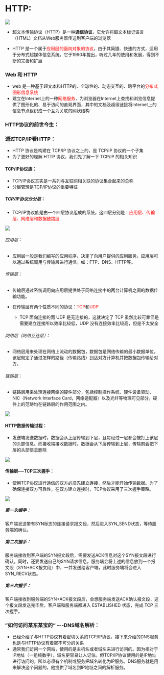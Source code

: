 # HTTP:

![](https://i.loli.net/2021/11/11/CEusrM9ZkzUXK7I.png)

- 超文本传输协议（HTTP）是一种**通信协议**，它允许将超文本标记语言（HTML）文档从Web服务器传送到客户端的浏览器

- HTTP 是一个属于<span style="color: red;">应用层的面向对象的协议</span>，由于其简捷、快速的方式，适用于分布式超媒体信息系统。它于1990年提出，听过几年的使用和发展，得到不断的完善和扩展

### Web 和 HTTP

- web 是一种基于超文本和HTTP的、全球性的、动态交互的、跨平台的<span style="color: red;">分布式图形信息系统</span>
- 建立在Internet上的一种<span style="color: red;">网络服务</span>，为浏览器在Internet上查找和浏览信息提供了图形化的、易于访问的直观界面，其中的文档及超级链接将Internet上的信息节点组织成一个互为关联的网状结构

### HTTP协议的前世今生：

### 透过TCP/IP看HTTP：

- HTTP 协议是构建在 TCP/IP 协议之上的，是 TCP/IP 协议的一个子集
- 为了更好的理解 HTTP 协议，我们先了解一下 TCP/IP 的相关知识

#### TCP/IP协议族：

- TCP/IP协议其实是一系列与互联网相关联的协议集合起来的总称
- 分层管理是TCP/IP协议的重要特征

##### TCP/IP协议分分层：

- TCP/IP协议族是由一个四层协议组成的系统，这四层分别是：<span style="color: red;">应用层、传输层、网络层和数据链路层</span>

![](https://i.loli.net/2021/11/11/hPOorWkRuaH5tYb.png)

###### 应用层：

- 应用层一般是我们编写的应用程序，决定了向用户提供的应用服务。应用层可以通过系统调用与传输层进行通信。如：FTP、DNS、HTTP等。

###### 传输层：

- 传输层通过系统调用向应用层提供处于网络连接中的两台计算机之间的数据传输功能。

- 在传输层有两个性质不同的协议：<span style="color: red">TCP</span>和<span style="color: red">UDP</span>
  - TCP 面向连接的而 UDP 是无连接的，这就决定了 TCP 虽然比较可靠但是需要建立连接所以效率比较低，UDP 没有连接效率比较高，但是不太安全

###### 网络层（网络互连层）：

- 网络层用来处理在网络上流动的数据包，数据包是网络传输的最小数据单位。该层规定了通过怎样的路径（传输路线）到达对方计算机并把数据包传输给对方。

###### 链路层：

- 链路层用来处理连接网络的硬件部分，包括控制操作系统、硬件设备驱动、NIC（Network Interface Card，网络适配器）以及光纤等物理可见部分。硬件上的范畴均在链路层的作用范围之内。

![](https://i.loli.net/2021/11/11/HBrRcmpO2ANuMgw.png)

#### HTTP数据传输过程：

- 发送端发送数据时，数据会从上层传输到下层，且每经过一层都会被打上该层的头部信息。而接收端接收数据时，数据会从下层传输到上层，传输前会把下层的头部信息删除

![](https://i.loli.net/2021/11/11/vY18QonpG2JHByZ.png)

#### 传输层---TCP三次握手：

- 使用TCP协议进行通信的双方必须先建立连接，然后才能开始传输数据。为了确保连接双方可靠性，在双方建立连接时，TCP协议采用了三次握手策略。

![](https://i.loli.net/2021/11/11/Js9XQLad42fPiMk.png)

##### 第一次握手：

​	客户端发送带有SYN标志的连接请求报文段，然后进入SYN_SEND状态，等待服务端的确认。

##### 第二次握手：

​	服务端接收到客户端的SYN报文段后，需要发送ACK信息对这个SYN报文段进行确认。同时，还要发送自己的SYN请求信息。服务端会将上述的信息放到一个报文段（SYN+ACK报文段）中，一并发送给客户端，此时服务端将会进入SYN_RECV状态。

##### 第三次握手：

​	客户端接收到服务端的SYN+ACK报文段后，会想服务端发送ACK确认报文段，这个报文段发送完毕后，客户端和服务端都进入 ESTABLISHED 状态，完成 TCP 三次握手。

### ”如何访问某东某宝的“ ---DNS域名解析：

- 已经介绍了与HTTP协议有着密切关系的TCP/IP协议，接下来介绍的DNS服务也是与HTTP协议有着密不可分的关系
- 通常我们访问一个网站，使用的是主机名或者域名来进行访问的。因为相对于IP地址（一组纯数字），域名更容易让人记住。但TCP/IP协议使用的是IP地址进行访问的，所以必须有个机制或服务把域名转化为IP服务。DNS服务就是用来解决这个问题的，他提供了域名到IP地址之间的解析服务。